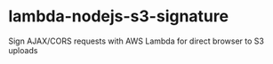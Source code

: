 # lambda-nodejs-s3-signature
Sign AJAX/CORS requests with AWS Lambda for direct browser to S3 uploads
